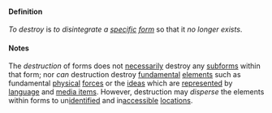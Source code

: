 #### Definition

*To destroy* is *to disintegrate a [specific](https://github.com/gcassel/Modular-Organization-Terminology/blob/master/terms/specific.md) [form](https://github.com/gcassel/Modular-Organization-Terminology/blob/master/terms/form.md)* so that it *no longer exists*.

#### Notes

The *destruction* of forms does not [necessarily](https://github.com/gcassel/Modular-Organization-Terminology/blob/master/terms/requirement.md) destroy any [subforms](https://github.com/gcassel/Modular-Organization-Terminology/blob/master/terms/subform.md) within that form; nor *can* destruction destroy [fundamental](https://github.com/gcassel/Modular-Organization-Terminology/blob/master/terms/base.md) [elements](https://github.com/gcassel/Modular-Organization-Terminology/blob/master/terms/element.md) such as fundamental [physical](https://github.com/gcassel/Modular-Organization-Terminology/blob/master/terms/[physical.md) [forces](https://github.com/gcassel/Modular-Organization-Terminology/blob/master/terms/force.md) or the [ideas](https://github.com/gcassel/Modular-Organization-Terminology/blob/master/terms/idea.md) which are [represented](https://github.com/gcassel/Modular-Organization-Terminology/blob/master/terms/represent.md) by [language](https://github.com/gcassel/Modular-Organization-Terminology/blob/master/terms/language.md) and [media items](https://github.com/gcassel/Modular-Organization-Terminology/blob/master/terms/media-item.md).  However, destruction may *disperse* the elements within forms to un[identified](https://github.com/gcassel/Modular-Organization-Terminology/blob/master/terms/identify.md) and in[accessible](https://github.com/gcassel/Modular-Organization-Terminology/blob/master/terms/access.md) [locations](https://github.com/gcassel/Modular-Organization-Terminology/blob/master/terms/locate.md).
